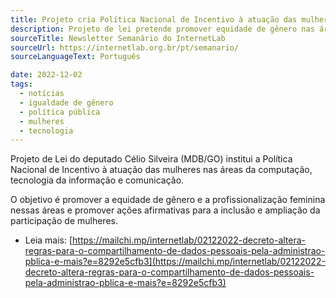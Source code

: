 ```yaml
---
title: Projeto cria Política Nacional de Incentivo à atuação das mulheres nas áreas da computação, tecnologia da informação e comunicação
description: Projeto de lei pretende promover equidade de gênero nas áreas de tecnologia e computação através de ações afirmativas.
sourceTitle: Newsletter Semanário do InternetLab
sourceUrl: https://internetlab.org.br/pt/semanario/
sourceLanguageText: Português

date: 2022-12-02
tags:
  - notícias
  - igualdade de gênero
  - política pública
  - mulheres
  - tecnologia
---
```


Projeto de Lei do deputado Célio Silveira (MDB/GO) institui a Política Nacional de Incentivo à atuação das mulheres nas áreas da computação, tecnologia da informação e comunicação.


O objetivo é promover a equidade de gênero e a profissionalização feminina nessas áreas e promover ações afirmativas para a inclusão e ampliação da participação de mulheres.


* Leia mais: [https://mailchi.mp/internetlab/02122022-decreto-altera-regras-para-o-compartilhamento-de-dados-pessoais-pela-administrao-pblica-e-mais?e=8292e5cfb3](https://mailchi.mp/internetlab/02122022-decreto-altera-regras-para-o-compartilhamento-de-dados-pessoais-pela-administrao-pblica-e-mais?e=8292e5cfb3)
